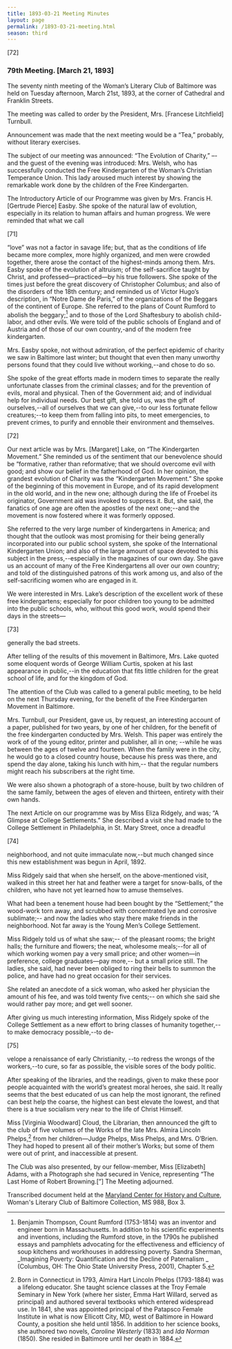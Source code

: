 ```yaml
---
title: 1893-03-21 Meeting Minutes
layout: page
permalink: /1893-03-21-meeting.html
season: third
---
```

[72]

### 79th Meeting. [March 21, 1893]

The seventy ninth meeting of the Woman’s Literary Club of Baltimore was held on Tuesday afternoon, March 21st, 1893, at the corner of Cathedral and Franklin Streets.

The meeting was called to order by the President, Mrs. [Francese Litchfield] Turnbull.

Announcement was made that the next meeting would be a “Tea,” probably, without literary exercises.

The subject of our meeting was announced: “The Evolution of Charity,” –-and the guest of the evening was introduced: Mrs. Welsh, who has successfully conducted the Free Kindergarten of the Woman’s Christian Temperance Union. This lady aroused much interest by showing the remarkable work done by the children of the Free Kindergarten.

The Introductory Article of our Programme was given by Mrs. Francis H. [Gertrude Pierce] Easby. She spoke of the natural law of evolution, especially in its relation to human affairs and human progress. We were reminded that what we call

[71]

“love” was not a factor in savage life; but, that as the conditions of life became more complex, more highly organized, and men were crowded together, there arose the contact of the highest-minds among them. Mrs. Easby spoke of the evolution of altruism; of the self-sacrifice taught by Christ, and professed—practiced—by his true followers. She spoke of the times just before the great discovery of Christopher Columbus; and also of the disorders of the 18th century; and reminded us of Victor Hugo’s description, in “Notre Dame de Paris,” of the organizations of the Beggars of the continent of Europe. She referred to the plans of Count Rumford to abolish the beggary;[^Rumford] and to those of the Lord Shaftesbury to abolish child-labor, and other evils. We were told of the public schools of England and of Austria and of those of our own country,-and of the modern free kindergarten.

[^Rumford]: Benjamin Thompson, Count Rumford (1753-1814) was an inventor and engineer born in Massachusetts. In addition to his scientific experiments and inventions, including the Rumford stove, in the 1790s he published essays and pamphlets advocating for the effectiveness and efficiency of soup kitchens and workhouses in addressing poverty. Sandra Sherman, _Imagining Poverty: Quantification and the Decline of Paternalism _ (Columbus, OH: The Ohio State University Press, 2001), Chapter 5. 

Mrs. Easby spoke, not without admiration, of the perfect epidemic of charity we saw in Baltimore last winter; but thought that even then many unworthy persons found that they could live without working,--and chose to do so.

She spoke of the great efforts made in modern times to separate the really unfortunate classes from the criminal classes; and for the prevention of evils, moral and physical. Then of the Government aid; and of individual help for individual needs. Our best gift, she told us, was the gift of ourselves,--all of ourselves that we can give,--to our less fortunate fellow creatures;--to keep them from falling into pits, to meet emergencies, to prevent crimes, to purify and ennoble their environment and themselves.

[72]

Our next article was by Mrs. [Margaret] Lake, on “The Kindergarten Movement.” She reminded us of the sentiment that our benevolence should be “formative, rather than reformative; that we should overcome evil with good; and show our belief in the fatherhood of God. In her opinion, the grandest evolution of Charity was the “Kindergarten Movement.” She spoke of the beginning of this movement in Europe, and of its rapid development in the old world, and in the new one; although during the life of Froebel its originator, Government aid was invoked to suppress it. But, she said, the fanatics of one age are often the apostles of the next one;--and the movement is now fostered where it was formerly opposed.

She referred to the very large number of kindergartens in America; and thought that the outlook was most promising for their being generally incorporated into our public school system, she spoke of the International Kindergarten Union; and also of the large amount of space devoted to this subject in the press,--especially in the magazines of our own day. She gave us an account of many of the Free Kindergartens all over our own country; and told of the distinguished patrons of this work among us, and also of the self-sacrificing women who are engaged in it.

We were interested in Mrs. Lake’s description of the excellent work of these free kindergartens; especially for poor children too young to be admitted into the public schools, who, without this good work, would spend their days in the streets—

[73]

generally the bad streets.

After telling of the results of this movement in Baltimore, Mrs. Lake quoted some eloquent words of George William Curtis, spoken at his last appearance in public,--in the education that fits little children for the great school of life, and for the kingdom of God.

The attention of the Club was called to a general public meeting, to be held on the next Thursday evening, for the benefit of the Free Kindergarten Movement in Baltimore.

Mrs. Turnbull, our President, gave us, by request, an interesting account of a paper, published for two years, by one of her children, for the benefit of the free kindergarten conducted by Mrs. Welsh. This paper was entirely the work of of the young editor, printer and publisher, all in one; --while he was between the ages of twelve and fourteen. When the family were in the city, he would go to a closed country house, because his press was there, and spend the day alone, taking his lunch with him,-- that the regular numbers might reach his subscribers at the right time.

We were also shown a photograph of a store-house, built by two children of the same family, between the ages of eleven and thirteen, entirety with their own hands.

The next Article on our programme was by Miss Eliza Ridgely, and was; “A Glimpse at College Settlements.” She described a visit she had made to the College Settlement in Philadelphia, in St. Mary Street, once a dreadful

[74]

neighborhood, and not quite immaculate now,--but much changed since this new establishment was begun in April, 1892.

Miss Ridgely said that when she herself, on the above-mentioned visit, walked in this street her hat and feather were a target for snow-balls, of the children, who have not yet learned how to amuse themselves.

What had been a tenement house had been bought by the “Settlement;” the wood-work torn away, and scrubbed with concentrated lye and corrosive sublimate;-- and now the ladies who stay there make friends in the neighborhood. Not far away is the Young Men’s College Settlement.

Miss Ridgely told us of what she saw;-- of the pleasant rooms; the bright halls; the furniture and flowers; the neat, wholesome meals;--for all of which working women pay a very small price; and other women—in preference, college graduates—pay more,-- but a small price still. The ladies, she said, had never been obliged to ring their bells to summon the police, and have had no great occasion for their services.

She related an anecdote of a sick woman, who asked her physician the amount of his fee, and was told twenty five cents;-- on which she said she would rather pay more; and get well sooner.

After giving us much interesting information, Miss Ridgely spoke of the College Settlement as a new effort to bring classes of humanity together,-- to make democracy possible,--to de-

[75]

velope a renaissance of early Christianity, --to redress the wrongs of the workers,--to cure, so far as possible, the visible sores of the body politic.

After speaking of the libraries, and the readings, given to make these poor people acquainted with the world’s greatest moral heroes, she said. It really seems that the best educated of us can help the most ignorant, the refined can best help the coarse, the highest can best elevate the lowest, and that there is a true socialism very near to the life of Christ Himself.

Miss [Virginia Woodward] Cloud, the Librarian, then announced the gift to the club of five volumes of the Works of the late Mrs. Almira Lincoln Phelps,[^Phelps] from her children—Judge Phelps, Miss Phelps, and Mrs. O’Brien. They had hoped to present all of their mother’s Works; but some of them were out of print, and inaccessible at present.

[^Phelps]: Born in Connecticut in 1793, Almira Hart Lincoln Phelps (1793-1884) was a lifelong educator. She taught science classes at the Troy Female Seminary in New York (where her sister, Emma Hart Willard, served as principal) and authored several textbooks which entered widespread use. In 1841, she was appointed principal of the Patapsco Female Institute in what is now Ellicott City, MD, west of Baltimore in Howard County, a position she held until 1856. In addition to her science books, she authored two novels, _Caroline Westerly_ (1833) and _Ida Norman_ (1850). She resided in Baltimore until her death in 1884.

The Club was also presented, by our fellow-member, Miss [Elizabeth] Adams, with a Photograph she had secured in Venice, representing “The Last Home of Robert Browning.[”] The Meeting adjourned.

Transcribed document held at the [Maryland Center for History and Culture](http://mdhs.org/), Woman's Literary Club of Baltimore Collection, MS 988, Box 3. 